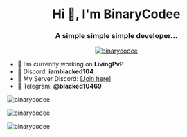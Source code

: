 <h1 align="center">Hi 👋, I'm BinaryCodee</h1>
<h3 align="center">A simple simple simple developer...</h3>

<p align="center">
  <a href="https://github.com/ryo-ma/github-profile-trophy">
    <img src="https://github-profile-trophy.vercel.app/?username=binarycodee" alt="binarycodee" />
  </a>
</p>

- 🔭 I’m currently working on **LivingPvP**  
- 🔗 Discord: **iamblacked104**  
- 🔗 My Server Discord: [[Join here](https://discord.gg/BsYQhyv99j)]
- 🔗 Telegram: **@blacked10469**  

<p align="left">
  <img src="https://github-readme-stats.vercel.app/api/top-langs?username=binarycodee&show_icons=true&locale=en&layout=compact" alt="binarycodee" />
</p>

<p>
  <img align="center" src="https://github-readme-stats.vercel.app/api?username=binarycodee&show_icons=true&locale=en" alt="binarycodee" />
</p>

<p>
  <img align="center" src="https://github-readme-streak-stats.herokuapp.com/?user=binarycodee" alt="binarycodee" />
</p>
